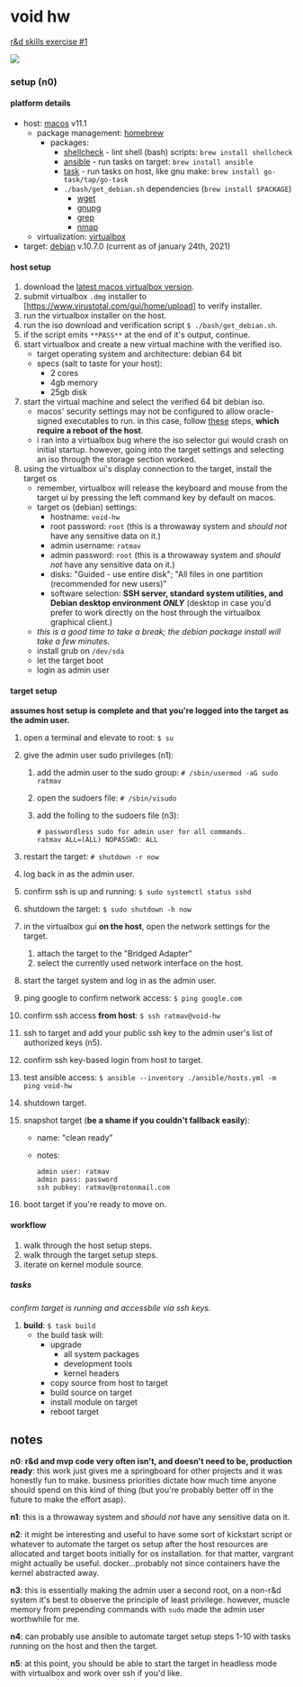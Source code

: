void hw
=======

[r&d skills exercise #1](https://docs.google.com/document/d/1U1PTHOdcUMUCC1rkcZGMazNkQCOCfjCV8aRPjYLxLEg/edit?ts=60073946)

![](https://upload.wikimedia.org/wikipedia/commons/9/96/Animated_glider_emblem.gif)

### setup (n0)

#### platform details

* host: [macos](https://support.apple.com/guide/mac-help/welcome/mac) v11.1
  * package management: [homebrew](https://docs.brew.sh/)
    * packages:
      * [shellcheck](https://github.com/koalaman/shellcheck#how-to-use) - lint shell (bash) scripts: `brew install shellcheck`
      * [ansible](https://docs.ansible.com/ansible/latest/index.html) - run tasks on target: `brew install ansible`
      * [task](https://taskfile.dev/#/) - run tasks on host, like gnu make: `brew install go-task/tap/go-task`
      * `./bash/get_debian.sh` dependencies (`brew install $PACKAGE`)
        * [wget](https://www.gnu.org/software/wget/manual/)
        * [gnupg](https://gnupg.org/documentation/manuals/gnupg/)
        * [grep](https://www.gnu.org/software/grep/manual/)
        * [nmap](https://nmap.org/book/man.html)
  * virtualization: [virtualbox](https://www.virtualbox.org/wiki/Documentation)
* target: [debian](https://www.debian.org/doc/) v.10.7.0 (current as of january 24th, 2021)

#### host setup

1. download the [latest macos virtualbox version](https://download.virtualbox.org/virtualbox/6.1.18/VirtualBox-6.1.18-142142-OSX.dmg).
1. submit virtualbox `.dmg` installer to [https://www.virustotal.com/gui/home/upload] to verify installer.
1. run the virtualbox installer on the host.
1. run the iso download and verification script `$ ./bash/get_debian.sh`.
1. if the script emits `**PASS**` at the end of it's output, continue.
1. start virtualbox and create a new virtual machine with the verified iso.
    * target operating system and architecture: debian 64 bit
    * specs (salt to taste for your host):
        * 2 cores
        * 4gb memory
        * 25gb disk
1. start the virtual machine and select the verified 64 bit debian iso.
    * macos' security settings may not be configured to allow oracle-signed executables to run. in this case, follow [these](https://howtogeek.com/658047/how-to-fix-virtualboxs-“kernel-driver-not-installed-rc-1908-error/) steps, **which require a reboot of the host**.
    * i ran into a virtualbox bug where the iso selector gui would crash on initial startup. however, going into the target settings and selecting an iso through the storage section worked.
1. using the virtualbox ui's display connection to the target, install the target os
    * remember, virtualbox will release the keyboard and mouse from the target ui by pressing the left command key by default on macos.
    * target os (debian) settings:
        * hostname: `void-hw`
        * root password: `root` (this is a throwaway system and _should not_ have any sensitive data on it.)
        * admin username: `ratmav`
        * admin password: `root` (this is a throwaway system and _should not_ have any sensitive data on it.)
        * disks: "Guided - use entire disk"; "All files in one partition (recommended for new users)"
        * software selection: **SSH server, standard system utilities, and Debian desktop environment _ONLY_** (desktop in case you'd prefer to work directly on the host through the virtualbox graphical client.)
    * _this is a good time to take a break; the debian package install will take a few minutes._
    * install grub on `/dev/sda`
    * let the target boot
    * login as admin user

#### target setup

**assumes host setup is complete and that you're logged into the target as the admin user.**

1. open a terminal and elevate to root: `$ su`
1. give the admin user sudo privileges (n1):
    1. add the admin user to the sudo group: `# /sbin/usermod -aG sudo ratmav`
    1. open the sudoers file: `# /sbin/visudo`
    1. add the folling to the sudoers file (n3):

        ```shell
        # passwordless sudo for admin user for all commands.
        ratmav ALL=(ALL) NOPASSWD: ALL
        ```

1. restart the target: `# shutdown -r now`
1. log back in as the admin user.
1. confirm ssh is up and running: `$ sudo systemctl status sshd`
1. shutdown the target: `$ sudo shutdown -h now`
1. in the virtualbox gui **on the host**, open the network settings for the target.
    1. attach the target to the "Bridged Adapter"
    1. select the currently used network interface on the host.
1. start the target system and log in as the admin user.
1. ping google to confirm network access: `$ ping google.com`
1. confirm ssh access **from host**: `$ ssh ratmav@void-hw`
1. ssh to target and add your public ssh key to the admin user's list of authorized keys (n5).
1. confirm ssh key-based login from host to target.
1. test ansible access: `$ ansible --inventory ./ansible/hosts.yml -m ping void-hw`
1. shutdown target.
1. snapshot target (**be a shame if you couldn't fallback easily**):
    * name: "clean ready"
    * notes:

        ```
        admin user: ratmav
        admin pass: password
        ssh pubkey: ratmav@protonmail.com
        ```

1. boot target if you're ready to move on.

#### workflow

1. walk through the host setup steps.
1. walk through the target setup steps.
1. iterate on kernel module source.

##### tasks

_confirm target is running and accessbile via ssh keys._

1. **build**: `$ task build`
    * the build task will:
        * upgrade
            * all system packages
            * development tools
            * kernel headers
        * copy source from host to target
        * build source on target
        * install module on target
        * reboot target

## notes

**n0**: **r&d and mvp code very often isn't, and doesn't need to be, production ready**: this work just gives me a springboard for other projects and it was honestly fun to make. business priorities dictate how much time anyone should spend on this kind of thing (but you're probably better off in the future to make the effort asap).

**n1**: this is a throwaway system and _should not_ have any sensitive data on it.

**n2**: it might be interesting and useful to have some sort of kickstart script or whatever to automate the target os setup after the host resources are allocated and target boots initially for os installation. for that matter, vargrant might actually be useful. docker...probably not since containers have the kernel abstracted away.

**n3**: this is essentially making the admin user a second root, on a non-r&d system it's best to observe the principle of least privilege. however, muscle memory from prepending commands with `sudo` made the admin user worthwhile for me.

**n4**: can probably use ansible to automate target setup steps 1-10 with tasks running on the host and then the target.

**n5**: at this point, you should be able to start the target in headless mode with virtualbox and work over ssh if you'd like.
